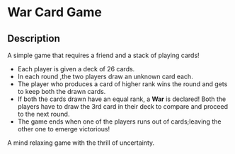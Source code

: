 # War Card Game

## Description

A simple game that requires a friend and a stack of playing cards!

* Each player is given a deck of 26 cards.
* In each round ,the two players draw an unknown card each.
* The player who produces a card of higher rank wins the round and gets to keep both the drawn cards. 
* If both the cards drawn have an equal rank, a **War** is declared! Both the players have to draw the 3rd card in their deck to compare and proceed to the next round.
* The game ends when one of the players runs out of cards;leaving the other one to emerge victorious!

A mind relaxing game with the thrill of uncertainty.
